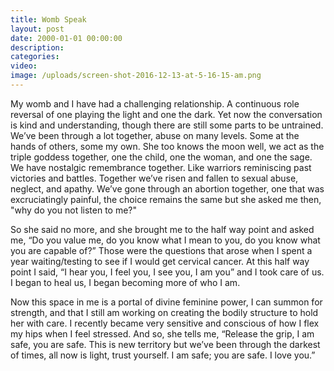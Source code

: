 ```yaml
---
title: Womb Speak
layout: post
date: 2000-01-01 00:00:00
description:
categories:
video: 
image: /uploads/screen-shot-2016-12-13-at-5-16-15-am.png
---
```



My womb and I have had a challenging relationship. A continuous role reversal of one playing the light and one the dark. Yet now the conversation is kind and understanding, though there are still some parts to be untrained. We’ve been through a lot together, abuse on many levels. Some at the hands of others, some my own. She too knows the moon well, we act as the triple goddess together, one the child, one the woman, and one the sage. We have nostalgic remembrance together. Like warriors reminiscing past victories and battles. Together we’ve risen and fallen to sexual abuse, neglect, and apathy. We’ve gone through an abortion together, one that was excruciatingly painful, the choice remains the same but she asked me then, "why do you not listen to me?"

So she said no more, and she brought me to the half way point and asked me, “Do you value me, do you know what I mean to you, do you know what you are capable of?” Those were the questions that arose when I spent a year waiting/testing to see if I would get cervical cancer. At this half way point I said, “I hear you, I feel you, I see you, I am you” and I took care of us. I began to heal us, I began becoming more of who I am.

Now this space in me is a portal of divine feminine power, I can summon for strength, and that I still am working on creating the bodily structure to hold her with care. I recently became very sensitive and conscious of how I flex my hips when I feel stressed. And so, she tells me, “Release the grip, I am safe, you are safe. This is new territory but we’ve been through the darkest of times, all now is light, trust yourself. I am safe; you are safe. I love you.”
